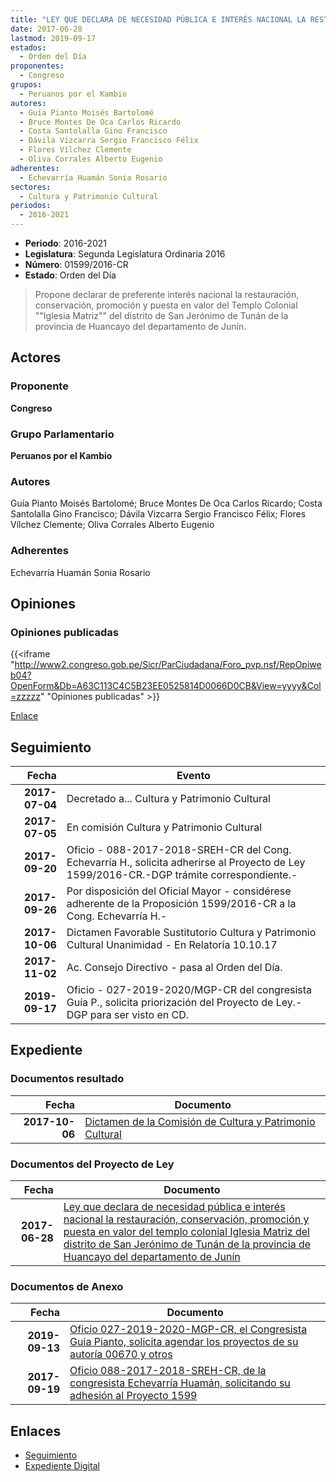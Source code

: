 ```yaml
---
title: "LEY QUE DECLARA DE NECESIDAD PÚBLICA E INTERÉS NACIONAL LA RESTAURACIÓN, CONSERVACIÓN, PROMOCIÓN Y PUESTA EN VALOR DEL TEMPLO COLONIAL IGLESIA MATRIZ DEL DISTRITO DE SAN JERÓNIMO DE TUNÁN DE LA PROVINCIA DE HUANCAYO DEL DEPARTAMENTO DE JUNÍN"
date: 2017-06-28
lastmod: 2019-09-17
estados: 
  - Orden del Día
proponentes: 
  - Congreso
grupos: 
  - Peruanos por el Kambio
autores: 
  - Guía Pianto Moisés Bartolomé
  - Bruce Montes De Oca Carlos Ricardo
  - Costa Santolalla Gino Francisco
  - Dávila Vizcarra Sergio Francisco Félix
  - Flores Vílchez Clemente
  - Oliva Corrales Alberto Eugenio
adherentes: 
  - Echevarría Huamán Sonia Rosario
sectores: 
  - Cultura y Patrimonio Cultural
periodos: 
  - 2016-2021
---
```


- **Periodo**: 2016-2021
- **Legislatura**: Segunda Legislatura Ordinaria 2016
- **Número**: 01599/2016-CR
- **Estado**: Orden del Día

> Propone declarar de preferente interés nacional la restauración, conservación, promoción y puesta en valor del Templo Colonial ""Iglesia Matriz"" del distrito de San Jerónimo de Tunán de la provincia de Huancayo del departamento de Junín.


## Actores

### Proponente

**Congreso**

### Grupo Parlamentario

**Peruanos por el Kambio**

### Autores

Guía Pianto Moisés Bartolomé; Bruce Montes De Oca Carlos Ricardo; Costa Santolalla Gino Francisco; Dávila Vizcarra Sergio Francisco Félix; Flores Vílchez Clemente; Oliva Corrales Alberto Eugenio

### Adherentes

Echevarría Huamán Sonia Rosario


## Opiniones

### Opiniones publicadas

{{<iframe "http://www2.congreso.gob.pe/Sicr/ParCiudadana/Foro_pvp.nsf/RepOpiweb04?OpenForm&Db=A63C113C4C5B23EE0525814D0066D0CB&View=yyyy&Col=zzzzz" "Opiniones publicadas" >}}

[Enlace](http://www2.congreso.gob.pe/Sicr/ParCiudadana/Foro_pvp.nsf/RepOpiweb04?OpenForm&Db=A63C113C4C5B23EE0525814D0066D0CB&View=yyyy&Col=zzzzz)

## Seguimiento

| Fecha | Evento |
|------:|--------|
| **2017-07-04** | Decretado a... Cultura y Patrimonio Cultural|
| **2017-07-05** | En comisión Cultura y Patrimonio Cultural|
| **2017-09-20** | Oficio - 088-2017-2018-SREH-CR del Cong. Echevarría H., solicita adherirse al Proyecto de Ley 1599/2016-CR.-DGP trámite correspondiente.-|
| **2017-09-26** | Por disposición del Oficial Mayor - considérese adherente de la Proposición 1599/2016-CR a la Cong. Echevarría H.-|
| **2017-10-06** | Dictamen Favorable Sustitutorio Cultura y Patrimonio Cultural Unanimidad - En Relatoría 10.10.17|
| **2017-11-02** | Ac. Consejo Directivo - pasa al Orden del Día.|
| **2019-09-17** | Oficio - 027-2019-2020/MGP-CR del congresista Guía P., solicita priorización del Proyecto de Ley.-DGP para ser visto en CD.|


## Expediente


### Documentos resultado

| Fecha | Documento |
|------:|--------|
| **2017-10-06** | [Dictamen de la Comisión de Cultura y Patrimonio Cultural](http://www.leyes.congreso.gob.pe/Documentos/2016_2021/Dictamenes/Proyectos_de_Ley/01599DCMAY0520171006.pdf) |

### Documentos del Proyecto de Ley

| Fecha | Documento |
|------:|--------|
| **2017-06-28** | [Ley que declara de necesidad pública e interés nacional la restauración, conservación, promoción y puesta en valor del templo colonial Iglesia Matriz del distrito de San Jerónimo de Tunán de la provincia de Huancayo del departamento de Junín](http://www.leyes.congreso.gob.pe/Documentos/2016_2021/Proyectos_de_Ley_y_de_Resoluciones_Legislativas/PL0159920170628..pdf) |

### Documentos de Anexo

| Fecha | Documento |
|------:|--------|
| **2019-09-13** | [Oficio 027-2019-2020-MGP-CR, el Congresista Guia Pianto, solicita agendar los proyectos de su autoría 00670 y otros](http://www.leyes.congreso.gob.pe/Documentos/2016_2021/Oficios/Congresistas/OFICIO-027-2019-2020-MGP-CR.pdf) |
| **2017-09-19** | [Oficio 088-2017-2018-SREH-CR, de la congresista Echevarría Huamán, solicitando su adhesión al Proyecto 1599](http://www.leyes.congreso.gob.pe/Documentos/2016_2021/Adhesiones/Proyectos_de_Ley/OFICIO-088-2017-2018-SREH-CR.pdf) |

## Enlaces 

- [Seguimiento](http://www2.congreso.gob.pe/Sicr/TraDocEstProc/CLProLey2016.nsf/f7fff46988ca05b1052578e100829cc7/bfbac05761c4f8d70525814d006261b0?OpenDocument)
- [Expediente Digital](http://www2.congreso.gob.pe/Sicr/TraDocEstProc/CLProLey2016.nsf/f7fff46988ca05b1052578e100829cc7/bfbac05761c4f8d70525814d006261b0?OpenDocument&Click=05257FB7005EB655.eb71d0cf91d8294e05256cdf006b5706/$Body/0.1C6C)
